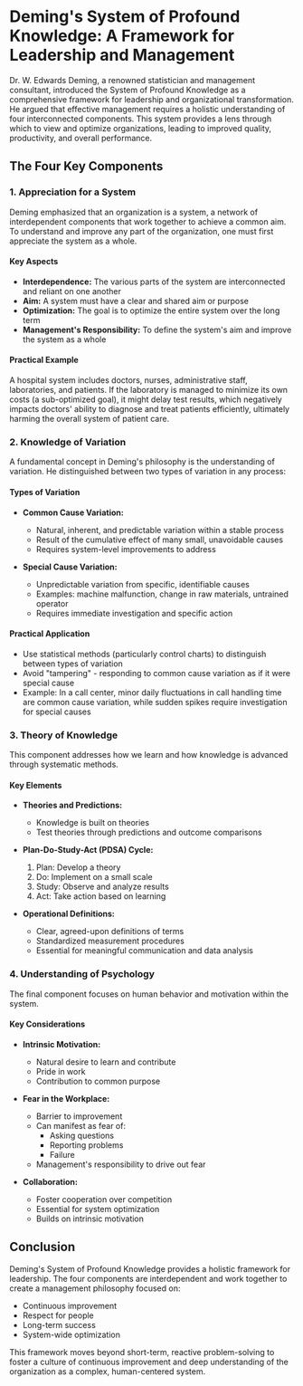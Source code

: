# Deming's System of Profound Knowledge: A Framework for Leadership and Management

Dr. W. Edwards Deming, a renowned statistician and management consultant, introduced the System of Profound Knowledge as a comprehensive framework for leadership and organizational transformation. He argued that effective management requires a holistic understanding of four interconnected components. This system provides a lens through which to view and optimize organizations, leading to improved quality, productivity, and overall performance.

## The Four Key Components

### 1. Appreciation for a System

Deming emphasized that an organization is a system, a network of interdependent components that work together to achieve a common aim. To understand and improve any part of the organization, one must first appreciate the system as a whole.

#### Key Aspects
- **Interdependence:** The various parts of the system are interconnected and reliant on one another
- **Aim:** A system must have a clear and shared aim or purpose
- **Optimization:** The goal is to optimize the entire system over the long term
- **Management's Responsibility:** To define the system's aim and improve the system as a whole

#### Practical Example
A hospital system includes doctors, nurses, administrative staff, laboratories, and patients. If the laboratory is managed to minimize its own costs (a sub-optimized goal), it might delay test results, which negatively impacts doctors' ability to diagnose and treat patients efficiently, ultimately harming the overall system of patient care.

### 2. Knowledge of Variation

A fundamental concept in Deming's philosophy is the understanding of variation. He distinguished between two types of variation in any process:

#### Types of Variation
- **Common Cause Variation:**
  - Natural, inherent, and predictable variation within a stable process
  - Result of the cumulative effect of many small, unavoidable causes
  - Requires system-level improvements to address

- **Special Cause Variation:**
  - Unpredictable variation from specific, identifiable causes
  - Examples: machine malfunction, change in raw materials, untrained operator
  - Requires immediate investigation and specific action

#### Practical Application
- Use statistical methods (particularly control charts) to distinguish between types of variation
- Avoid "tampering" - responding to common cause variation as if it were special cause
- Example: In a call center, minor daily fluctuations in call handling time are common cause variation, while sudden spikes require investigation for special causes

### 3. Theory of Knowledge

This component addresses how we learn and how knowledge is advanced through systematic methods.

#### Key Elements
- **Theories and Predictions:**
  - Knowledge is built on theories
  - Test theories through predictions and outcome comparisons

- **Plan-Do-Study-Act (PDSA) Cycle:**
  1. Plan: Develop a theory
  2. Do: Implement on a small scale
  3. Study: Observe and analyze results
  4. Act: Take action based on learning

- **Operational Definitions:**
  - Clear, agreed-upon definitions of terms
  - Standardized measurement procedures
  - Essential for meaningful communication and data analysis

### 4. Understanding of Psychology

The final component focuses on human behavior and motivation within the system.

#### Key Considerations
- **Intrinsic Motivation:**
  - Natural desire to learn and contribute
  - Pride in work
  - Contribution to common purpose

- **Fear in the Workplace:**
  - Barrier to improvement
  - Can manifest as fear of:
    - Asking questions
    - Reporting problems
    - Failure
  - Management's responsibility to drive out fear

- **Collaboration:**
  - Foster cooperation over competition
  - Essential for system optimization
  - Builds on intrinsic motivation

## Conclusion

Deming's System of Profound Knowledge provides a holistic framework for leadership. The four components are interdependent and work together to create a management philosophy focused on:
- Continuous improvement
- Respect for people
- Long-term success
- System-wide optimization

This framework moves beyond short-term, reactive problem-solving to foster a culture of continuous improvement and deep understanding of the organization as a complex, human-centered system.